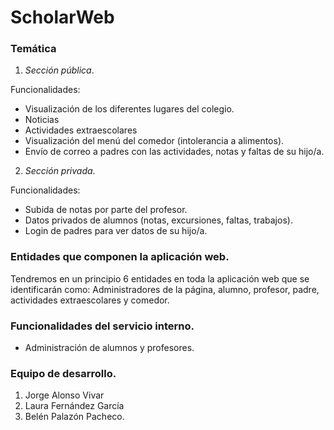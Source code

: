# ScholarWeb

### Temática

1. _Sección pública_.

Funcionalidades:
- Visualización de los diferentes lugares del colegio.
- Noticias
- Actividades extraescolares
- Visualización del menú del comedor (intolerancia a alimentos).
- Envío de correo a padres con las actividades, notas y faltas de su hijo/a.

2. _Sección privada_.

Funcionalidades:
- Subida de notas por parte del profesor.
- Datos privados de alumnos (notas, excursiones, faltas, trabajos).
- Login de padres para ver datos de su hijo/a.

### **Entidades que componen la aplicación web.**
Tendremos en un principio 6 entidades en toda la aplicación web que se identificarán como: Administradores de la página, alumno, profesor, padre, actividades extraescolares y comedor. 

### **Funcionalidades del servicio interno.**

- Administración de alumnos y profesores.

### **Equipo de desarrollo.**
  1. Jorge Alonso Vivar
  2. Laura Fernández García
  3. Belén Palazón Pacheco.

